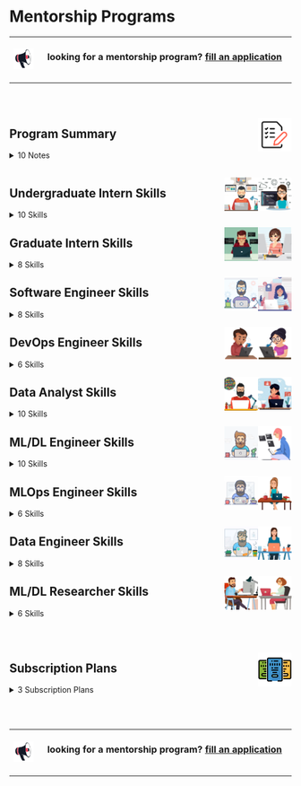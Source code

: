 # Mentorship Programs

<table>
    <tbody>
<tr>
<td align="center" width="10%"><a href="https://forms.gle/3rRZLvBtCusJZd6k9"><img src="/icons/announcement.png" width="100%"></img></a></td>
<td align="center" width="90%"><h3>looking for a mentorship program? <a href="https://forms.gle/3rRZLvBtCusJZd6k9">fill an application</a></h3><br></td>
</tr>
    </tbody>
</table>

<br><br>

<a href="/Mentorship-Programs/README.md"><img align="right" width="60" src="/icons/agenda.png"></img></a>

## Program Summary

<details>
<summary>10 Notes</summary>
<table>
    <tbody>
        <tr>
<td width="250px" align="left">01- Eligibility</td>
<td width="750px" align="left">Open to final-year bachelor's students, master's students, and junior to mid-level engineers with less than five years of experience.</td>
        </tr>
        <tr>
<td align="left">02- Job Titles & Skills</td>
<td align="left">The program consists of 8 job titles, each containing 8 key skills. Mentees can select only the job titles and skills that interest them.</td>
        </tr>
        <tr>
<td align="left">03- Skill Duration</td>
<td align="left">Each skill module lasts 2, 4, or 8 weeks, based on the mentee’s availability and experience. The standard duration is 4 weeks.</td>
        </tr>
        <tr>
<td align="left">04- Job Title Duration</td>
<td align="left">Completing an entire job title takes 4, 8, or 16 months, depending on the skill durations chosen.</td>
        </tr>
        <tr>
<td align="left">05- Break Flexibility</td>
<td align="left">Mentees can take breaks between skills for personal reasons or other commitments.</td>
        </tr>
        <tr>
<td align="left">06- Hands-On Learning</td>
<td align="left">Each skill includes educational projects, case studies, or problem-solving tasks that mentees must complete and submit.</td>
        </tr>
        <tr>
<td align="left">07- Profile Building</td>
<td align="left">Practical work contributes to building a strong professional portfolio showcasing applied expertise.</td>
        </tr>
        <tr>
<td align="left">08- Theoretical Support</td>
<td align="left">In addition to hands-on experience, mentees have access to courses, resources, and textbooks to deepen their understanding.</td>
        </tr>
        <tr>
<td align="left">09- Career Support</td>
<td align="left">After completing a job title's skills, mentees receive CV enhancement support and a mock interview to prepare for real-world opportunities.</td>
        </tr>
        <tr>
<td align="left">10- Personalized Learning</td>
<td align="left">The program adapts to the mentee’s pace, interests, and professional goals.</td>
        </tr>
    </tbody>
</table>
</details>

<br>

<a href="/Mentorship-Programs/README.md"><img align="right" width="60" src="/Interview-Preparation/logos/emp02.png"></img></a>
<a href="/Mentorship-Programs/README.md"><img align="right" width="60" src="/Interview-Preparation/logos/emp01.png"></img></a>

## Undergraduate Intern Skills

<details>
<summary>10 Skills</summary>
<table>
    <tbody>
        <tr>
<td width="500px" align="left">
<h3 align="left">01  Programming Language (C/C++/C#/Java)</h3>
* Variables, Data Types, Loops, Conditionals, Functions, Recursion, Arrays, Memory Allocation, Garbage Collection, Debugging, Collections, Built-in Methods in Collections, Pointers, References, Modules. <br> 
<br>
* 8 <a href="/Software-Engineering-Educational-Projects/README.md">Educational Projects</a><br> 
* YouTube Courses<br> 
* <a href="/eLearning-Platform-Resources/freecodecamp-courses/computer-science.md">freeCodeCamp Courses</a><br> 
* <a href="/eLearning-Platform-Resources/coursera-specializations/computer-science.md">Coursera Courses</a><br> 
* Udemy Courses <br> 
</td>
<td width="500px" align="left">
<h3 align="left">02  Object-Oriented Programming</h3>
* Classes, Objects, Encapsulation, Inheritance, Polymorphism, Abstraction, Access Modifiers, Static Members, Method Overloading, Method Overriding, Interfaces, Exception Handling, File Handling. <br> 
<br>
* 8 <a href="/Software-Engineering-Educational-Projects/README.md">Educational Projects</a><br> 
* YouTube Courses <br> 
* <a href="/eLearning-Platform-Resources/freecodecamp-courses/computer-science.md">freeCodeCamp Courses</a><br> 
* <a href="/eLearning-Platform-Resources/coursera-specializations/computer-science.md">Coursera Courses</a><br> 
* Udemy Courses <br> 
</td>
        </tr>
        <tr>
<td width="500px" align="left">
<h3 align="left">03  HackerRank/AtCoder Online Judge Phases</h3>
* 200+ Problems on: Arrays and Strings, Functions and Libraries, Implementation, Easy Problems. <br> 
<br>
* 4 <a href="/Problem-Solving-Training/level-1/README.md">Problem Solving Phases</a><br>
* YouTube Courses <br> 
* <a href="/eLearning-Platform-Resources/freecodecamp-courses/computer-science.md">freeCodeCamp Courses</a><br> 
* <a href="/eLearning-Platform-Resources/coursera-specializations/computer-science.md">Coursera Courses</a><br> 
* Udemy Courses <br> 
</td>
<td width="500px" align="left">
<h3 align="left">04  LeetCode/Codeforces Online Judge Phases</h3>
* 200+ Array, Implementation, Bit Manipulation, Math, String, Easy Problems. <br> 
<br>
* 4 <a href="/Problem-Solving-Training/level-1/README.md">Problem Solving Phases</a><br>
* YouTube Courses <br> 
* <a href="/eLearning-Platform-Resources/freecodecamp-courses/computer-science.md">freeCodeCamp Courses</a><br> 
* <a href="/eLearning-Platform-Resources/coursera-specializations/computer-science.md">Coursera Courses</a><br> 
* Udemy Courses <br> 
</td>
        </tr>
        <tr>
<td width="500px" align="left">
<h3 align="left">05  Linear Data Structures</h3>
* Arrays, Lists, Stacks (Array/List Based), Queues (Array/List Based), Deques (Array/List Based), Time Complexity. <br> 
<br>
* 8 <a href="/Software-Engineering-Educational-Projects/README.md">Educational Projects</a><br> 
* YouTube Courses <br> 
* <a href="/eLearning-Platform-Resources/freecodecamp-courses/computer-science.md">freeCodeCamp Courses</a><br> 
* <a href="/eLearning-Platform-Resources/coursera-specializations/computer-science.md">Coursera Courses</a><br> 
* Udemy Courses <br> 
</td>
<td width="500px" align="left">
<h3 align="left">06  Non-Linear Data Structures</h3>
* Binary Tree, Binary Search Tree, AVL Tree, Red Black Tree, Heap Trees, Hash Tables, Graphs, Tries, Disjoint Sets. <br> 
<br>
* 8 <a href="/Software-Engineering-Educational-Projects/README.md">Educational Projects</a><br> 
* YouTube Courses <br> 
* <a href="/eLearning-Platform-Resources/freecodecamp-courses/computer-science.md">freeCodeCamp Courses</a><br> 
* <a href="/eLearning-Platform-Resources/coursera-specializations/computer-science.md">Coursera Courses</a><br> 
* Udemy Courses <br> 
</td>
        </tr>
        <tr>
<td width="500px" align="left">
<h3 align="left">07  HackerRank/AtCoder Online Judge Phases</h3>
* 200+ Problems on: Array and Linked List, Stack and Queue, Binary Tree, Strings, Bit Manipulation, Implementation. Warmup and Recursion, Sorting, Search, Math Fundamentals. <br> 
<br>
* 4 <a href="/Problem-Solving-Training/level-2/README.md">Problem Solving Phases</a><br>
* YouTube Courses <br> 
* <a href="/eLearning-Platform-Resources/freecodecamp-courses/computer-science.md">freeCodeCamp Courses</a><br> 
* <a href="/eLearning-Platform-Resources/coursera-specializations/computer-science.md">Coursera Courses</a><br> 
* Udemy Courses <br>  
</td>
<td width="500px" align="left">
<h3 align="left">08  LeetCode/Codeforces Online Judge Phases</h3>
* 200+ Problems on: Array, Linked List, Stack, Queue and Dequeue,   Binary Tree, Heap Tree, Hash Table, Binary Search, Sorting, Greedy, Breadth/Depth First Search, Graph, Backtracking. <br> 
<br>
* 4 <a href="/Problem-Solving-Training/level-2/README.md">Problem Solving Phases</a><br>
* YouTube Courses <br> 
* <a href="/eLearning-Platform-Resources/freecodecamp-courses/computer-science.md">freeCodeCamp Courses</a><br> 
* <a href="/eLearning-Platform-Resources/coursera-specializations/computer-science.md">Coursera Courses</a><br> 
* Udemy Courses <br> 
</td>
        </tr>
        <tr>
<td width="500px" align="left">
<h3 align="left">09  Basic Algorithms Analysis & Design</h3>
* Sorting, Searching, Recursion, Time/Space complexity, Divide and Conquer, Mathematical Algorithms, Brute Force, Greedy Algorithms. <br> 
<br>
* 8 <a href="/Software-Engineering-Educational-Projects/README.md">Educational Projects</a><br> 
* YouTube Courses <br> 
* <a href="/eLearning-Platform-Resources/freecodecamp-courses/computer-science.md">freeCodeCamp Courses</a><br> 
* <a href="/eLearning-Platform-Resources/coursera-specializations/computer-science.md">Coursera Courses</a><br> 
* Udemy Courses <br> 
</td>
<td width="500px" align="left">
<h3 align="left">10  Graph Algorithms Analysis & Design</h3>
* Graph Theory, BFS, DFS, Shortest Path Algorithms, Geometric Algorithms, String Algorithms, Network Flow, Connected Components, Topological Sorting. <br> 
<br>
* 8 <a href="/Software-Engineering-Educational-Projects/README.md">Educational Projects</a><br> 
* YouTube Courses <br> 
* <a href="/eLearning-Platform-Resources/freecodecamp-courses/computer-science.md">freeCodeCamp Courses</a><br> 
* <a href="/eLearning-Platform-Resources/coursera-specializations/computer-science.md">Coursera Courses</a><br> 
* Udemy Courses <br> 
</td>
        </tr>
    </tbody>
</table>
</details>

<a href="/Mentorship-Programs/README.md"><img align="right" width="60" src="/Interview-Preparation/logos/emp06.png"></img></a>
<a href="/Mentorship-Programs/README.md"><img align="right" width="60" src="/Interview-Preparation/logos/emp05.png"></img></a>

## Graduate Intern Skills

<details>
<summary>8 Skills</summary>
<table>
    <tbody>
        <tr>
<td width="500px" align="left">
<h3 align="left">01  HackerRank/AtCoder Online Judge Phases</h3>
* 200+ Problems on: Number Theory, Combinatorics, Algebra, Geometry, Probability, Graph Theory, Greedy, Dynamic Programming, Implementation. <br> 
<br>
* 4 <a href="/Problem-Solving-Training/level-3/README.md">Problem Solving Phases</a><br>
* YouTube Courses <br> 
* <a href="/eLearning-Platform-Resources/freecodecamp-courses/computer-science.md">freeCodeCamp Courses</a><br> 
* <a href="/eLearning-Platform-Resources/coursera-specializations/computer-science.md">Coursera Courses</a><br> 
* Udemy Courses <br>  
</td>
<td width="500px" align="left">
<h3 align="left">02  LeetCode/Codeforces Online Judge Phases</h3>
* 200+ Problems on: Binary Search, Sorting, Greedy, Breadth First Search, Depth First Search, Graph, Backtracking, Math, String, Dynamic Programming. <br> 
<br>
* 4 <a href="/Problem-Solving-Training/level-3/README.md">Problem Solving Phases</a><br>
* YouTube Courses <br> 
* <a href="/eLearning-Platform-Resources/freecodecamp-courses/computer-science.md">freeCodeCamp Courses</a><br> 
* <a href="/eLearning-Platform-Resources/coursera-specializations/computer-science.md">Coursera Courses</a><br> 
* Udemy Courses <br>  
</td>
        </tr>
        <tr>
<td width="500px" align="left">
<h3 align="left">03  Operating Systems & Bash Scripting</h3>
* Processes, Threads, Scheduling, Memory Management, Virtual Memory, File Systems, I/O Management, Multitasking, Shell Commands, Bash Scripts. <br> 
<br>
* 8 <a href="/Software-Engineering-Educational-Projects/README.md">Educational Projects</a><br> 
* YouTube Courses <br> 
* <a href="/eLearning-Platform-Resources/freecodecamp-courses/computer-science.md">freeCodeCamp Courses</a><br> 
* <a href="/eLearning-Platform-Resources/coursera-specializations/computer-science.md">Coursera Courses</a><br> 
* Udemy Courses <br> 
</td>
<td width="500px" align="left">
<h3 align="left">04  Parallel Processing and Computing</h3>
* Concurrency, Threads, Locks, GPU, Synchronization, Parallelism, Multithreading, Multiprocessing, Distributed Computing, Load Balancing, Task Scheduling. <br> 
<br>
* 8 <a href="/Software-Engineering-Educational-Projects/README.md">Educational Projects</a><br> 
* YouTube Courses <br> 
* <a href="/eLearning-Platform-Resources/freecodecamp-courses/computer-science.md">freeCodeCamp Courses</a><br> 
* <a href="/eLearning-Platform-Resources/coursera-specializations/computer-science.md">Coursera Courses</a><br> 
* Udemy Courses <br> 
</td>
        </tr>
        <tr>
<td width="500px" align="left">
<h3 align="left">05  Graphical User Interface (GUI)</h3>
* GUI Concepts, Windows, Icons, Menus, Pointers (WIMP), Event-Driven Programming, Widgets & Controls, Buttons, Labels, Text Fields, Dialog Boxes & Tooltips, Menus & Toolbars, Tabs & Panels, Forms & Input Validation, Event Handling, State Management, Drawing & Rendering, Animation & Transitions. <br> 
<br>
* 8 <a href="/Software-Engineering-Educational-Projects/README.md">Educational Projects</a><br> 
* YouTube Courses <br> 
* <a href="/eLearning-Platform-Resources/freecodecamp-courses/software-engineering.md">freeCodeCamp Courses</a><br> 
* <a href="/eLearning-Platform-Resources/coursera-specializations/software-engineering.md">Coursera Courses</a><br> 
* Udemy Courses <br> 
</td>
<td width="500px" align="left">
<h3 align="left">06  Unit Testing and Package Manager</h3>
* Test-driven development (TDD),  test suites, assertions, mocking, stubbing, fixtures, test coverage, regression testing, edge cases, black-box testing, white-box testing, integration testing, frameworks (JUnit, PyTest, Mocha, Jest, NUnit), automated testing, debugging. <br> 
<br>
* 8 <a href="/Software-Engineering-Educational-Projects/README.md">Educational Projects</a><br> 
* YouTube Courses <br> 
* <a href="/eLearning-Platform-Resources/freecodecamp-courses/software-engineering.md">freeCodeCamp Courses</a><br> 
* <a href="/eLearning-Platform-Resources/coursera-specializations/software-engineering.md">Coursera Courses</a><br> 
* Udemy Courses <br> 
</td>
        </tr>
        <tr>
<td width="500px" align="left">
<h3 align="left">07  SQL/NoSQL Databases Fundamentals</h3>
* Relational databases, SQL, NoSQL, CRUD, indexing, normalization, denormalization, joins, stored procedures, views, triggers, partitioning, replication, sharding, backup, recovery, query optimization, performance tuning, database engines. <br> 
<br>
* 8 <a href="/Software-Engineering-Educational-Projects/README.md">Educational Projects</a><br> 
* YouTube Courses <br> 
* <a href="/eLearning-Platform-Resources/freecodecamp-courses/software-engineering.md">freeCodeCamp Courses</a><br> 
* <a href="/eLearning-Platform-Resources/coursera-specializations/software-engineering.md">Coursera Courses</a><br> 
* Udemy Courses <br> 
</td>
<td width="500px" align="left">
<h3 align="left">08  Database Design Fundamentals</h3>
* Entity-relationship (ER) diagrams, schemas, tables, attributes, primary keys, foreign keys, composite keys, normalization forms, relationships, constraints, data modeling, data integrity, cascading updates/deletes, indexing strategies, performance considerations. <br> 
<br>
* 8 <a href="/Software-Engineering-Educational-Projects/README.md">Educational Projects</a><br> 
* YouTube Courses <br> 
* <a href="/eLearning-Platform-Resources/freecodecamp-courses/software-engineering.md">freeCodeCamp Courses</a><br> 
* <a href="/eLearning-Platform-Resources/coursera-specializations/software-engineering.md">Coursera Courses</a><br> 
* Udemy Courses <br> 
</td>
        </tr>
    </tbody>
</table>
</details>

<a href="/Mentorship-Programs/README.md"><img align="right" width="60" src="/Interview-Preparation/logos/emp10.png"></img></a>
<a href="/Mentorship-Programs/README.md"><img align="right" width="60" src="/Interview-Preparation/logos/emp09.png"></img></a>

## Software Engineer Skills

<details>
<summary>8 Skills</summary>
<table>
    <tbody>
        <tr>
<td width="500px" align="left">
<h3 align="left">01  Object-Oriented Design</h3>
* Design Principles, Design Patterns, UML Diagrams, Abstraction, Encapsulation, Inheritance, Polymorphism, Interface Design, Cohesion, Coupling, Dependency Injection, Architectural Patterns. <br> 
<br>
<br>
* 8 <a href="/Software-Engineering-Educational-Projects/README.md">Educational Projects</a><br> 
* YouTube Courses <br> 
* <a href="/eLearning-Platform-Resources/freecodecamp-courses/software-engineering.md">freeCodeCamp Courses</a><br> 
* <a href="/eLearning-Platform-Resources/coursera-specializations/software-engineering.md">Coursera Courses</a><br> 
* Udemy Courses <br> 
</td>
<td width="500px" align="left">
<h3 align="left">02  Code Review and Refactoring</h3>
* Clean Code, Modularity, Readability, Code Smells, Dead Code Removal, Duplicate Code Elimination, Cyclomatic Complexity, Performance Improvement, Maintainability, Removing Technical Debt, Improving Architecture. <br> 
<br>
* 8 <a href="/Software-Engineering-Educational-Projects/README.md">Educational Projects</a><br> 
* YouTube Courses <br> 
* <a href="/eLearning-Platform-Resources/freecodecamp-courses/software-engineering.md">freeCodeCamp Courses</a><br> 
* <a href="/eLearning-Platform-Resources/coursera-specializations/software-engineering.md">Coursera Courses</a><br> 
* Udemy Courses <br> 
</td>
        </tr>
        <tr>
<td width="500px" align="left">
<h3 align="left">03  Advanced Data Structures</h3>
* Tries, B/B+ Tree, K-D Tree, Treap Tree, Skip List, Interval Tree, Segment Tree, Binary Indexed Tree, Suffix Array, Suffix Tree, Suffix Automaton. <br> 
<br>
* 8 <a href="/Software-Engineering-Educational-Projects/README.md">Educational Projects</a><br> 
* YouTube Courses <br> 
* <a href="/eLearning-Platform-Resources/freecodecamp-courses/computer-science.md">freeCodeCamp Courses</a><br> 
* <a href="/eLearning-Platform-Resources/coursera-specializations/computer-science.md">Coursera Courses</a><br> 
* Udemy Courses <br> 
</td>
<td width="500px" align="left">
<h3 align="left">04  Advanced Algorithms Analysis & Design</h3>
* Dynamic Programming, Divide and Conquer, Greedy Algorithms, Backtracking, Geometric Algorithms, Graph Algorithms. <br> 
<br>
<br>
* 8 <a href="/Software-Engineering-Educational-Projects/README.md">Educational Projects</a><br> 
* YouTube Courses <br> 
* <a href="/eLearning-Platform-Resources/freecodecamp-courses/computer-science.md">freeCodeCamp Courses</a><br> 
* <a href="/eLearning-Platform-Resources/coursera-specializations/computer-science.md">Coursera Courses</a><br> 
* Udemy Courses <br> 
</td>
        </tr>
        <tr>
<td width="500px" align="left">
<h3 align="left">05  HackerRank/AtCoder Online Judge Phases</h3>
* 200+ Problems on: Linear and Non-linear DS, Strings, Dynamic Programming, Greedy, Graph Theory, Mathematics, Number Theory, Combinatorics, Geometry, Probability <br> 
<br>
<br>
* 4 <a href="/Problem-Solving-Training/level-4/README.md">Problem Solving Phases</a><br>
* YouTube Courses <br> 
* <a href="/eLearning-Platform-Resources/freecodecamp-courses/computer-science.md">freeCodeCamp Courses</a><br> 
* <a href="/eLearning-Platform-Resources/coursera-specializations/computer-science.md">Coursera Courses</a><br> 
* Udemy Courses <br> 
</td>
<td width="500px" align="left">
<h3 align="left">06  LeetCode/Codeforces Online Judge Phases</h3>
* 200+ Problems on: Array, Stack, Queue, Dequeue, Binary Tree, Heap Tree, Hash Table, Breadth/Depth First Search, Backtracking, Binary Search, Greedy, Bit Manipulation, Sorting, Math, String, Dynamic Programming. <br> 
<br>
* 4 <a href="/Problem-Solving-Training/level-4/README.md">Problem Solving Phases</a><br>
* YouTube Courses <br> 
* <a href="/eLearning-Platform-Resources/freecodecamp-courses/computer-science.md">freeCodeCamp Courses</a><br> 
* <a href="/eLearning-Platform-Resources/coursera-specializations/computer-science.md">Coursera Courses</a><br> 
* Udemy Courses <br> 
</td>
        </tr>
        <tr>
<td width="500px" align="left">
<h3 align="left">07  System Design Principles</h3>
* coming soon <br> 
<br>
</td>
<td width="500px" align="left">
<h3 align="left">08  Microservices Architecture Fundamentals</h3>
* coming soon <br> 
<br>
</td>
        </tr>
    </tbody>
</table>
</details>

<a href="/Mentorship-Programs/README.md"><img align="right" width="60" src="/Interview-Preparation/logos/emp12.png"></img></a>
<a href="/Mentorship-Programs/README.md"><img align="right" width="60" src="/Interview-Preparation/logos/emp11.png"></img></a>

## DevOps Engineer Skills

<details>
<summary>6 Skills</summary>
<table>
    <tbody>
        <tr>
<td width="500px" align="left">
<h3 align="left">01  Git and Shell Foundations</h3>
* Git Basics, Version History, Branches, Merge/Rebase Branch, Pull/Push Commits, Resolving Conflicts, File Management, File Content, Permissions, Networking, Process Management, Disk Management, Archiving. <br> 
<br>
* 8 <a href="/Software-Engineering-Educational-Projects/README.md">Educational Projects</a><br> 
* YouTube Courses <br> 
* <a href="/eLearning-Platform-Resources/freecodecamp-courses/computer-science.md">freeCodeCamp Courses</a><br> 
* <a href="/eLearning-Platform-Resources/coursera-specializations/software-engineering.md">Coursera Courses</a><br> 
* <a href="/eLearning-Platform-Resources/google-specializations/README.md">Google Cloud Courses</a><br> 
* Udemy Courses <br> 
</td>
<td width="500px" align="left">
<h3 align="left">02  Docker and Kubernetes Foundations</h3>
* Foundations of Containerization and Virtualization, Docker Containers, Docker Images, Docker Compose, Deploying Software on Kubernetes, Data Engineering and MLOps, Networking in Docker and Kubernetes. <br> 
<br>
* 8 <a href="/Software-Engineering-Educational-Projects/README.md">Educational Projects</a><br> 
* YouTube Courses <br> 
* <a href="/eLearning-Platform-Resources/freecodecamp-courses/software-engineering.md">freeCodeCamp Courses</a><br> 
* <a href="/eLearning-Platform-Resources/coursera-specializations/software-engineering.md">Coursera Courses</a><br> 
* <a href="/eLearning-Platform-Resources/google-specializations/README.md">Google Cloud Courses</a><br> 
* Udemy Courses <br> 
</td>
        </tr>
        <tr>
<td width="500px" align="left">
<h3 align="left">03  Building APIs in C#/Java</h3>
* RESTful API Concepts, HTTP Methods (GET, POST, PUT, DELETE), Status Codes & Headers, Request/Response Cycle, Routing & Endpoints, URL Parameters & Query Strings, Request Parsing, JSON Serialization/Deserialization, Middleware & Hooks
Input Validation, Data Models & Schemas, Form Data & Multipart Handling, File Upload/Download, API Keys, JWT (JSON Web Tokens), OAuth2, Role-Based Access Control (RBAC), Unit/Integration Testing, API Testing Tools (Postman, curl, HTTPie), Swagger/OpenAPI Documentation, Caching & Rate Limiting, API Versioning, Environment Variables & Config, Containerization (Docker), CI/CD for API Deployment. <br> 
<br>
* 8 <a href="/Software-Engineering-Educational-Projects/README.md">Educational Projects</a><br> 
* YouTube Courses <br> 
* <a href="/eLearning-Platform-Resources/freecodecamp-courses/software-engineering.md">freeCodeCamp Courses</a><br> 
* <a href="/eLearning-Platform-Resources/coursera-specializations/software-engineering.md">Coursera Courses</a><br> 
* <a href="/eLearning-Platform-Resources/google-specializations/README.md">Google Cloud Courses</a><br> 
* Udemy Courses <br> 
</td>
<td width="500px" align="left">
<h3 align="left">04  Software Engineering in Production</h3>
* Reliability & Availability, Scalability & Performance, Maintainability & Observability, Backward Compatibility, Fault Tolerance, Microservices Architecture, Monolith vs Distributed Systems, API Design (REST/gRPC), Design Patterns, Service-Oriented Architecture (SOA), Infrastructure as Code (Terraform, CloudFormation), Containerization (Docker), Orchestration (Kubernetes), Blue-Green / Canary Deployments, Rollback Strategy, Logging (Structured Logs, Log Rotation), Metrics (Latency, Throughput, Error Rate), Tracing (OpenTelemetry, Jaeger), Alerting (Prometheus, Grafana, PagerDuty), Health Checks. <br> 
<br>
<br>
* 8 <a href="/Software-Engineering-Educational-Projects/README.md">Educational Projects</a><br> 
* YouTube Courses <br> 
* <a href="/eLearning-Platform-Resources/freecodecamp-courses/software-engineering.md">freeCodeCamp Courses</a><br> 
* <a href="/eLearning-Platform-Resources/coursera-specializations/software-engineering.md">Coursera Courses</a><br> 
* <a href="/eLearning-Platform-Resources/google-specializations/README.md">Google Cloud Courses</a><br> 
* Udemy Courses <br> 
</td>
        </tr>
        <tr>
<td width="500px" align="left">
<h3 align="left">05  Cloud Computing (AWS)</h3>
* coming soon <br> 
</td>
<td width="500px" align="left">
<h3 align="left">06  Cloud Computing (Microsoft Azure)</h3>
* coming soon <br> 
</td>
        </tr>
    </tbody>
</table>
</details>

<a href="/Mentorship-Programs/README.md"><img align="right" width="60" src="/Interview-Preparation/logos/emp16.png"></img></a>
<a href="/Mentorship-Programs/README.md"><img align="right" width="60" src="/Interview-Preparation/logos/emp15.png"></img></a>

## Data Analyst Skills

<details>
<summary>10 Skills</summary>
<table>
    <tbody>
        <tr>
<td width="500px" align="left">
<h3 align="left">01  Python/R Programming</h3>
* Data Types, Conditions, Loops, Functions, Modules, Packages, OOP Concepts, Exception Handling, File Handling, Debugging, Unit Testing, Data Serialization. <br> 
<br>
* 4 <a href="/Data-Science-Case-Studies/level-2.md">Case Studies</a><br> 
* YouTube Courses <br> 
* <a href="/eLearning-Platform-Resources/freecodecamp-courses/data-science.md">freeCodeCamp Courses</a><br> 
* <a href="/eLearning-Platform-Resources/datacamp-tracks/README.md">DataCamp Courses</a><br> 
* <a href="/eLearning-Platform-Resources/coursera-specializations/data-science.md">Coursera Courses</a><br> 
* Udemy Courses <br> 
</td>
<td width="500px" align="left">
<h3 align="left">02  Statistics Fundamentals</h3>
* Descriptive Statistics, Probability Distributions, Hypothesis Testing, Sampling Techniques, Experimental Design, A/B Testing, Statistical Inference, Bayesian Statistics. <br>
<br>
* 4 <a href="/Data-Science-Case-Studies/level-2.md">Case Studies</a><br> 
* YouTube Courses <br> 
* <a href="/eLearning-Platform-Resources/freecodecamp-courses/data-science.md">freeCodeCamp Courses</a><br> 
* <a href="/eLearning-Platform-Resources/datacamp-tracks/README.md">DataCamp Courses</a><br> 
* <a href="/eLearning-Platform-Resources/coursera-specializations/data-science.md">Coursera Courses</a><br> 
* Udemy Courses <br> 
</td>
        </tr>
        <tr>
<td width="500px" align="left">
<h3 align="left">03  Data Wrangling and Manipulation</h3>
* NumPy, Pandas, Cleaning Data, Filtering and Selecting Data, Reshaping Data, Joining Data, Grouping and Aggregating Data, Pivoting Data, Dates and Times Data. <br> 
<br>
* 4 <a href="/Data-Science-Case-Studies/level-2.md">Case Studies</a><br> 
* YouTube Courses <br> 
* <a href="/eLearning-Platform-Resources/freecodecamp-courses/data-science.md">freeCodeCamp Courses</a><br> 
* <a href="/eLearning-Platform-Resources/datacamp-tracks/README.md">DataCamp Courses</a><br> 
* <a href="/eLearning-Platform-Resources/coursera-specializations/data-science.md">Coursera Courses</a><br> 
* Udemy Courses <br> 
</td>
<td width="500px" align="left">
<h3 align="left">04  Data Visualization</h3>
* Matplotlib, Seaborn, Visualizing Geospatial Data, Visualizing Time Series Data, Customising Plots, Plot Numerical and Categorical Features. <br> 
<br>
* 4 <a href="/Data-Science-Case-Studies/level-2.md">Case Studies</a><br> 
* YouTube Courses <br> 
* <a href="/eLearning-Platform-Resources/freecodecamp-courses/data-science.md">freeCodeCamp Courses</a><br> 
* <a href="/eLearning-Platform-Resources/datacamp-tracks/README.md">DataCamp Courses</a><br> 
* <a href="/eLearning-Platform-Resources/coursera-specializations/data-science.md">Coursera Courses</a><br> 
* Udemy Courses <br> 
</td>
        </tr>
        <tr>
<td width="500px" align="left">
<h3 align="left">05  Feature Engineering and Selection</h3>
* One-hot Encoding, Bin/Encode Feature, Scale Feature, Transform Feature, Variance Threshold, K Best Features, Features by Significance, Features by Model. <br> 
<br>
* 4 <a href="/Data-Science-Case-Studies/level-2.md">Case Studies</a><br> 
* YouTube Courses <br> 
* <a href="/eLearning-Platform-Resources/freecodecamp-courses/data-science.md">freeCodeCamp Courses</a><br> 
* <a href="/eLearning-Platform-Resources/datacamp-tracks/README.md">DataCamp Courses</a><br> 
* <a href="/eLearning-Platform-Resources/coursera-specializations/data-science.md">Coursera Courses</a><br> 
* Udemy Courses <br> 
</td>
<td width="500px" align="left">
<h3 align="left">06  Outlier and Imbalanced Data Handling</h3>
* Boxplot, Modified Z-Score, Isolation Forest, Local Factor, DBSCAN, k-Means Outlier Detection, SMOTE, Borderline SMOTE, SMOTE ENN, SMOTE Tomek Oversampling. <br> 
<br>
* 4 <a href="/Data-Science-Case-Studies/level-2.md">Case Studies</a><br> 
* YouTube Courses <br> 
* <a href="/eLearning-Platform-Resources/freecodecamp-courses/data-science.md">freeCodeCamp Courses</a><br> 
* <a href="/eLearning-Platform-Resources/datacamp-tracks/README.md">DataCamp Courses</a><br> 
* <a href="/eLearning-Platform-Resources/coursera-specializations/data-science.md">Coursera Courses</a><br> 
* Udemy Courses <br> 
</td>
        </tr>
        <tr>
<td width="500px" align="left">
<h3 align="left">07  SQL/NoSQL Databases Fundamentals</h3>
* Basic Syntax, Data Definition Language, Data Manipulation Language, Querying Data, Joins, Aggregating Data, Subqueries and Nested Queries. <br> 
<br>
* 4 <a href="/Data-Science-Case-Studies/level-1.md">Case Studies</a><br> 
* YouTube Courses <br> 
* <a href="/eLearning-Platform-Resources/freecodecamp-courses/data-science.md">freeCodeCamp Courses</a><br> 
* <a href="/eLearning-Platform-Resources/datacamp-tracks/README.md">DataCamp Courses</a><br> 
* <a href="/eLearning-Platform-Resources/coursera-specializations/data-science.md">Coursera Courses</a><br> 
* Udemy Courses <br> 
</td>
<td width="500px" align="left">
<h3 align="left">08  Google Sheets and Excel Fundamentals</h3>
* Formulas, Pivot Tables, Charts, Conditional Formatting, Data Preparation, Data Visualization, Error and Uncertainty. <br> 
<br>
<br>
* 4 <a href="/Data-Science-Case-Studies/level-1.md">Case Studies</a><br> 
* YouTube Courses <br> 
* <a href="/eLearning-Platform-Resources/freecodecamp-courses/data-science.md">freeCodeCamp Courses</a><br> 
* <a href="/eLearning-Platform-Resources/datacamp-tracks/README.md">DataCamp Courses</a><br> 
* <a href="/eLearning-Platform-Resources/coursera-specializations/data-science.md">Coursera Courses</a><br> 
* Udemy Courses <br> 
</td>
        </tr>
        <tr>
<td width="500px" align="left">
<h3 align="left">09  Dashboard Development using PowerBI</h3>
* coming soon <br> 
<br>
</td>
<td width="500px" align="left">
<h3 align="left">10  Dashboard Development using Tableau</h3>
* coming soon <br> 
<br>
</td>
        </tr>
    </tbody>
</table>
</details>

<a href="/Mentorship-Programs/README.md"><img align="right" width="60" src="/Interview-Preparation/logos/emp18.png"></img></a>
<a href="/Mentorship-Programs/README.md"><img align="right" width="60" src="/Interview-Preparation/logos/emp17.png"></img></a>

## ML/DL Engineer Skills

<details>
<summary>10 Skills</summary>
<table>
    <tbody>
        <tr>
<td width="500px" align="left">
<h3 align="left">01  Supervised Machine Learning</h3>
* Linear Models, Neighbors Models, Tree Models,     Ensemble Models, SVM Models, Neural Networks Models, by Scikit-learn. <br> 
<br>
* 4 <a href="/Data-Science-Case-Studies/level-3.md">Case Studies</a><br> 
* YouTube Courses <br> 
* <a href="/eLearning-Platform-Resources/freecodecamp-courses/artificial-intelligence.md">freeCodeCamp Courses</a><br> 
* <a href="/eLearning-Platform-Resources/datacamp-tracks/README.md">DataCamp Courses</a><br> 
* <a href="/eLearning-Platform-Resources/coursera-specializations/artificial-intelligence.md">Coursera Courses</a><br> 
* <a href="/eLearning-Platform-Resources/deeplearningai-specializations/README.md">DeepLearning.AI Courses</a><br> 
* <a href="/eLearning-Platform-Resources/google-specializations/README.md">Google Cloud Courses</a><br> 
* Udemy Courses <br> 
</td>
<td width="500px" align="left">
<h3 align="left">02  Unsupervised Machine Learning</h3>
* Cluster Models, Decomposition Models by Scikit-learn,  Soft Clustering vs. Hard Clustering, Dimensionality Reduction. <br> 
<br>
* 4 <a href="/Data-Science-Case-Studies/level-3.md">Case Studies</a><br> 
* YouTube Courses <br> 
* <a href="/eLearning-Platform-Resources/freecodecamp-courses/artificial-intelligence.md">freeCodeCamp Courses</a><br> 
* <a href="/eLearning-Platform-Resources/datacamp-tracks/README.md">DataCamp Courses</a><br> 
* <a href="/eLearning-Platform-Resources/coursera-specializations/artificial-intelligence.md">Coursera Courses</a><br> 
* <a href="/eLearning-Platform-Resources/deeplearningai-specializations/README.md">DeepLearning.AI Courses</a><br> 
* <a href="/eLearning-Platform-Resources/google-specializations/README.md">Google Cloud Courses</a><br> 
* Udemy Courses <br> 
</td>
        </tr>
        <tr>
<td width="500px" align="left">
<h3 align="left">03  Deep Learning Fundamentals</h3>
* Artificial NN, Deep NN, Convolution NN, Recurrent NN, by Tensorflow and PyTorch. Hyperparameter Tuning and Optimization. <br> 
<br>
* 4 <a href="/Data-Science-Case-Studies/level-4.md">Case Studies</a><br> 
* YouTube Courses <br> 
* <a href="/eLearning-Platform-Resources/freecodecamp-courses/artificial-intelligence.md">freeCodeCamp Courses</a><br> 
* <a href="/eLearning-Platform-Resources/datacamp-tracks/README.md">DataCamp Courses</a><br> 
* <a href="/eLearning-Platform-Resources/coursera-specializations/artificial-intelligence.md">Coursera Courses</a><br> 
* <a href="/eLearning-Platform-Resources/deeplearningai-specializations/README.md">DeepLearning.AI Courses</a><br> 
* <a href="/eLearning-Platform-Resources/google-specializations/README.md">Google Cloud Courses</a><br> 
* Udemy Courses <br> 
</td>
<td width="500px" align="left">
<h3 align="left">04  Generative Models Fundamentals</h3>
* Generative Adversarial Networks (GANs), Variational Autoencoders (VAEs), Diffusion Models, Autoregressive Models, Autoregressive Flows, Implicit Density Models. <br> 
<br>
* 4 <a href="/Data-Science-Case-Studies/level-4.md">Case Studies</a><br> 
* YouTube Courses <br> 
* <a href="/eLearning-Platform-Resources/freecodecamp-courses/artificial-intelligence.md">freeCodeCamp Courses</a><br> 
* <a href="/eLearning-Platform-Resources/datacamp-tracks/README.md">DataCamp Courses</a><br> 
* <a href="/eLearning-Platform-Resources/coursera-specializations/artificial-intelligence.md">Coursera Courses</a><br> 
* <a href="/eLearning-Platform-Resources/deeplearningai-specializations/README.md">DeepLearning.AI Courses</a><br> 
* <a href="/eLearning-Platform-Resources/google-specializations/README.md">Google Cloud Courses</a><br> 
* Udemy Courses <br> 
</td>
        </tr>
        <tr>
<td width="500px" align="left">
<h3 align="left">05  Recommendation Systems</h3>
* Collaborative Filtering, Content-Based Filtering, Matrix Factorization, Implicit vs. Explicit Feedback, User-item interaction matrix, Online vs. Offline Evaluation, knowledge graphs for recommendations. <br> 
<br>
* 4 <a href="/Data-Science-Case-Studies/level-3.md">Case Studies</a><br> 
* YouTube Courses <br> 
* <a href="/eLearning-Platform-Resources/freecodecamp-courses/artificial-intelligence.md">freeCodeCamp Courses</a><br> 
* <a href="/eLearning-Platform-Resources/datacamp-tracks/README.md">DataCamp Courses</a><br> 
* <a href="/eLearning-Platform-Resources/coursera-specializations/artificial-intelligence.md">Coursera Courses</a><br> 
* <a href="/eLearning-Platform-Resources/deeplearningai-specializations/README.md">DeepLearning.AI Courses</a><br> 
* <a href="/eLearning-Platform-Resources/google-specializations/README.md">Google Cloud Courses</a><br> 
* Udemy Courses <br> 
</td>
<td width="500px" align="left">
<h3 align="left">06  Time Series Analysis</h3>
* Trend, Seasonality, Noise, Stationarity, Autocorrelation, Lagging, Time Series Decomposition, Rolling Statistics, Differencing, Holt-Winters Exponential Smoothing, Fourier Transforms, ARIMA/SARIMA, VAR, LSTM, GRU, Transformer. <br> 
<br>
* 4 <a href="/Data-Science-Case-Studies/level-3.md">Case Studies</a><br> 
* YouTube Courses <br> 
* <a href="/eLearning-Platform-Resources/freecodecamp-courses/artificial-intelligence.md">freeCodeCamp Courses</a><br> 
* <a href="/eLearning-Platform-Resources/datacamp-tracks/README.md">DataCamp Courses</a><br> 
* <a href="/eLearning-Platform-Resources/coursera-specializations/artificial-intelligence.md">Coursera Courses</a><br> 
* <a href="/eLearning-Platform-Resources/deeplearningai-specializations/README.md">DeepLearning.AI Courses</a><br> 
* <a href="/eLearning-Platform-Resources/google-specializations/README.md">Google Cloud Courses</a><br> 
* Udemy Courses <br> 
</td>
        </tr>
        <tr>
<td width="500px" align="left">
<h3 align="left">07  Intro to Natural Language Processing</h3>
* Regular Expressions, Word Tokenization, Sentiment Analysis, Stemming, Lemmatization, N-Gram Models, CountVectorizer, TF-IDF, similarity scores, Part-of-Speech Tagging, Named-Entity Recognition, Word Embedding, Transformer Models, Sequence-to-Sequence Models. <br> 
<br>
* 4 <a href="/Data-Science-Case-Studies/level-4.md">Case Studies</a><br> 
* YouTube Courses <br> 
* <a href="/eLearning-Platform-Resources/freecodecamp-courses/artificial-intelligence.md">freeCodeCamp Courses</a><br> 
* <a href="/eLearning-Platform-Resources/datacamp-tracks/README.md">DataCamp Courses</a><br> 
* <a href="/eLearning-Platform-Resources/coursera-specializations/artificial-intelligence.md">Coursera Courses</a><br> 
* <a href="/eLearning-Platform-Resources/deeplearningai-specializations/README.md">DeepLearning.AI Courses</a><br> 
* <a href="/eLearning-Platform-Resources/google-specializations/README.md">Google Cloud Courses</a><br> 
* Udemy Courses <br> 
</td>
<td width="500px" align="left">
<h3 align="left">08  Intro to Computer Vision</h3>
* Image processing, Filters/Kernels, Contrast, Transformation, Morphology, Image Comparison, Image Restoration, Noise, Segmentation, Tracking, Contours, Detecting Faces, Edge, and Features, Masks and Filters, Measurement, Transfer Learning. <br> 
<br>
<br>
* 4 <a href="/Data-Science-Case-Studies/level-4.md">Case Studies</a><br> 
* YouTube Courses <br> 
* <a href="/eLearning-Platform-Resources/freecodecamp-courses/artificial-intelligence.md">freeCodeCamp Courses</a><br> 
* <a href="/eLearning-Platform-Resources/datacamp-tracks/README.md">DataCamp Courses</a><br> 
* <a href="/eLearning-Platform-Resources/coursera-specializations/artificial-intelligence.md">Coursera Courses</a><br> 
* <a href="/eLearning-Platform-Resources/deeplearningai-specializations/README.md">DeepLearning.AI Courses</a><br> 
* <a href="/eLearning-Platform-Resources/google-specializations/README.md">Google Cloud Courses</a><br> 
* Udemy Courses <br> 
</td>
        </tr>
        <tr>
<td width="500px" align="left">
<h3 align="left">09  Hyperparameter Tuning</h3>
* coming soon <br> 
<br>
</td>
<td width="500px" align="left">
<h3 align="left">10  Model Deployment</h3>
* coming soon <br> 
<br>
</td>
        </tr>
    </tbody>
</table>
</details>

<a href="/Mentorship-Programs/README.md"><img align="right" width="60" src="/Interview-Preparation/logos/emp24.png"></img></a>
<a href="/Mentorship-Programs/README.md"><img align="right" width="60" src="/Interview-Preparation/logos/emp23.png"></img></a>

## MLOps Engineer Skills

<details>
<summary>6 Skills</summary>
<table>
    <tbody>
        <tr>
<td width="500px" align="left">
<h3 align="left">01  Git and Shell Foundations</h3>
* Git Basics, Version History, Branches, Merge/Rebase Branch, Pull/Push Commits, Resolving Conflicts, File Management, File Content, Permissions, Networking, Process Management, Disk Management, Archiving. <br> 
<br>
* 8 <a href="/Software-Engineering-Educational-Projects/README.md">Educational Projects</a><br> 
* YouTube Courses <br> 
* <a href="/eLearning-Platform-Resources/freecodecamp-courses/software-engineering.md">freeCodeCamp Courses</a><br> 
* <a href="/eLearning-Platform-Resources/coursera-specializations/software-engineering.md">Coursera Courses</a><br> 
* <a href="/eLearning-Platform-Resources/google-specializations/README.md">Google Cloud Courses</a><br> 
* Udemy Courses <br> 
</td>
<td width="500px" align="left">
<h3 align="left">02  Docker and Kubernetes Foundations</h3>
* Foundations of Containerization and Virtualization, Docker Containers, Docker Images, Docker Compose, Deploying Software on Kubernetes, Data Engineering and MLOps, Networking in Docker and Kubernetes. <br> 
<br>
* 8 <a href="/Software-Engineering-Educational-Projects/README.md">Educational Projects</a><br> 
* YouTube Courses <br> 
* <a href="/eLearning-Platform-Resources/freecodecamp-courses/artificial-intelligence.md">freeCodeCamp Courses</a><br> 
* <a href="/eLearning-Platform-Resources/coursera-specializations/software-engineering.md">Coursera Courses</a><br> 
* <a href="/eLearning-Platform-Resources/google-specializations/README.md">Google Cloud Courses</a><br> 
* Udemy Courses <br> 
</td>
        </tr>
        <tr>
<td width="500px" align="left">
<h3 align="left">03  Building APIs in Python/Golang</h3>
* RESTful API Concepts, HTTP Methods (GET, POST, PUT, DELETE), Status Codes & Headers, Request/Response Cycle, Routing & Endpoints, URL Parameters & Query Strings, Request Parsing, JSON Serialization/Deserialization, Middleware & Hooks
Input Validation, Data Models & Schemas, Form Data & Multipart Handling, File Upload/Download, API Keys, JWT (JSON Web Tokens), OAuth2, Role-Based Access Control (RBAC), Unit/Integration Testing, API Testing Tools (Postman, curl, HTTPie), Swagger/OpenAPI Documentation, Caching & Rate Limiting, API Versioning, Environment Variables & Config, Containerization (Docker), CI/CD for API Deployment. <br> 
<br>
* 8 <a href="/Data-Science-Educational-Projects/README.md">Educational Projects</a><br> 
* YouTube Courses <br> 
* <a href="/eLearning-Platform-Resources/freecodecamp-courses/artificial-intelligence.md">freeCodeCamp Courses</a><br> 
* <a href="/eLearning-Platform-Resources/datacamp-tracks/README.md">DataCamp Courses</a><br> 
* <a href="/eLearning-Platform-Resources/coursera-specializations/artificial-intelligence.md">Coursera Courses</a><br> 
* <a href="/eLearning-Platform-Resources/google-specializations/README.md">Google Cloud Courses</a><br> 
* Udemy Courses <br> 
</td>
<td width="500px" align="left">
<h3 align="left">04  Machine Learning in Production</h3>
* Model Deployment, Inference Pipeline, Batch vs Real-time Inference, Online vs Offline Learning, ML Architecture Patterns, Model Serialization (Pickle, ONNX, SavedModel), Docker Containers, REST/gRPC Serving, Model Versioning, Model Registry, Model Serving (FastAPI, Flask, TensorFlow Serving, TorchServe), API Gateway, Load Balancing, Scalability & Auto-Scaling, Cloud Deployment (AWS/GCP/Azure), Prediction Monitoring, Model Drift & Data Drift, Performance Metrics (Latency, Throughput), Logging (Input/Output/Error Logs), Alerting & Dashboards (Prometheus, Grafana), MLOps Pipelines, Continuous Training (CT), ML Workflow Orchestration (Airflow, Kubeflow, MLflow). <br> 
<br>
* 8 <a href="/Data-Science-Educational-Projects/README.md">Educational Projects</a><br> 
* YouTube Courses <br> 
* <a href="/eLearning-Platform-Resources/freecodecamp-courses/artificial-intelligence.md">freeCodeCamp Courses</a><br> 
* <a href="/eLearning-Platform-Resources/datacamp-tracks/README.md">DataCamp Courses</a><br> 
* <a href="/eLearning-Platform-Resources/coursera-specializations/artificial-intelligence.md">Coursera Courses</a><br> 
* <a href="/eLearning-Platform-Resources/google-specializations/README.md">Google Cloud Courses</a><br> 
* Udemy Courses <br> 
</td>
        </tr>
        <tr>
<td width="500px" align="left">
<h3 align="left">05  Cloud Computing (AWS)</h3>
* coming soon <br> 
</td>
<td width="500px" align="left">
<h3 align="left">06  Cloud Computing (Microsoft Azure)</h3>
* coming soon <br> 
</td>
        </tr>
    </tbody>
</table>
</details>

<a href="/Mentorship-Programs/README.md"><img align="right" width="60" src="/Interview-Preparation/logos/emp28.png"></img></a>
<a href="/Mentorship-Programs/README.md"><img align="right" width="60" src="/Interview-Preparation/logos/emp27.png"></img></a>

## Data Engineer Skills

<details>
<summary>8 Skills</summary>
<table>
    <tbody>
        <tr>
<td width="500px" align="left">
<h3 align="left">01  Scala/Java Programming</h3>
* coming soon <br> 
<br>
</td>
<td width="500px" align="left">
<h3 align="left">02  SQL/NoSQL Databases Fundamentals</h3>
* coming soon <br> 
<br>
</td>
        </tr>
        <tr>
<td width="500px" align="left">
<h3 align="left">03  Data Warehousing Fundamentals</h3>
* coming soon <br> 
<br>
</td>
<td width="500px" align="left">
<h3 align="left">04  Big Data Ecosystem</h3>
* coming soon <br> 
<br>
</td>
        </tr>
        <tr>
<td width="500px" align="left">
<h3 align="left">05  Streaming Data Processing</h3>
* coming soon <br> 
<br>
</td>
<td width="500px" align="left">
<h3 align="left">06  Data Pipeline Development</h3>
* coming soon <br> 
<br>
</td>
        </tr>
        <tr>
<td width="500px" align="left">
<h3 align="left">07  Data Quality Management Fundamentals</h3>
* coming soon <br> 
<br>
</td>
<td width="500px" align="left">
<h3 align="left">08  Data Security and Governance Fundamentals</h3>
* coming soon <br> 
<br>
</td>
        </tr>
    </tbody>
</table>
</details>

<a href="/Mentorship-Programs/README.md"><img align="right" width="60" src="/Interview-Preparation/logos/emp30.png"></img></a>
<a href="/Mentorship-Programs/README.md"><img align="right" width="60" src="/Interview-Preparation/logos/emp29.png"></img></a>

## ML/DL Researcher Skills

<details>
<summary>6 Skills</summary>
<table>
    <tbody>
        <tr>
<td width="500px" align="left">
<h3 align="left">01  Prompt Engineering Fundamentals</h3>
* Context Setting, Few-Shot Prompting, Input-Output Formatting, Task-Specific Instructions, Prompt Templates, Chaining Prompts, Role-Based Prompts, Iterative Refinement, Temperature, Prompt Testing, Prompt Optimization, Evaluation of Prompt Effectiveness. <br> 
<br>
* 8 <a href="/Data-Science-Educational-Projects/README.md">Educational Projects</a><br> 
* 4 <a href="/Data-Science-Case-Studies/level-5/README.md">Case Studies</a><br> 
* YouTube Courses <br> 
* <a href="/eLearning-Platform-Resources/freecodecamp-courses/data-science.md">freeCodeCamp Courses</a><br> 
* <a href="/eLearning-Platform-Resources/datacamp-tracks/README.md">DataCamp Courses</a><br> 
* <a href="/eLearning-Platform-Resources/coursera-specializations/artificial-intelligence.md">Coursera Courses</a><br> 
* <a href="/eLearning-Platform-Resources/deeplearningai-specializations/README.md">DeepLearning.AI Courses</a><br> 
* Udemy Courses <br> 
</td>
<td width="500px" align="left">
<h3 align="left">02  Transformer Architectures</h3>
* coming soon <br> 
<br>
<br><br><br><br><br><br><br><br><br><br><br>
</td>
        </tr>
        <tr>
<td width="500px" align="left">
<h3 align="left">03  Natural Language Processing Advanced Techniques</h3>
* coming soon <br> 
<br>
</td>
<td width="500px" align="left">
<h3 align="left">04  Computer Vision Advanced Techniques</h3>
* coming soon <br> 
<br>
</td>
        </tr>
        <tr>
<td width="500px" align="left">
<h3 align="left">05  Large Language Model (LLM) Fine-tuning Fundamentals</h3>
* Fine-Tuning, Transformer Architecture, Attention Mechanism, Encoder-Decoder Models, Autoregressive Models, Embeddings, Transfer Learning, Prompt-Based Learning, Inference Optimization, Vector DataBases, LangChain, Retrieval Augmented Generation. <br> 
<br>
* 8 <a href="/Data-Science-Educational-Projects/README.md">Educational Projects</a><br> 
* 4 <a href="/Data-Science-Case-Studies/level-5/README.md">Case Studies</a><br> 
* YouTube Courses <br> 
* <a href="/eLearning-Platform-Resources/freecodecamp-courses/data-science.md">freeCodeCamp Courses</a><br> 
* <a href="/eLearning-Platform-Resources/datacamp-tracks/README.md">DataCamp Courses</a><br> 
* <a href="/eLearning-Platform-Resources/coursera-specializations/artificial-intelligence.md">Coursera Courses</a><br> 
* <a href="/eLearning-Platform-Resources/deeplearningai-specializations/README.md">DeepLearning.AI Courses</a><br> 
* Udemy Courses <br> 
</td>
<td width="500px" align="left">
<h3 align="left">06  Large Vision Model (LVM) Fine-tuning Fundamentals</h3>
* coming soon <br> 
<br>
<br><br><br><br><br><br><br><br><br><br><br>
</td>
        </tr>
    </tbody>
</table>
</details>

<br><br>

<a href="/Mentorship-Programs/README.md"><img align="right" width="60" src="/icons/subscription-plan.png"></img></a>

## Subscription Plans

<details>
<summary>3 Subscription Plans</summary>
<table>
    <tbody>
<td width="650px" align="left"><a href="/Mentorship-Programs/README.md"><img src="/icons/plan1.png"></img></a></td>
<td width="650px" align="left"><a href="/Mentorship-Programs/README.md"><img src="/icons/plan2.png"></img></a></td>
<td width="650px" align="left"><a href="/Mentorship-Programs/README.md"><img src="/icons/plan4.png"></img></a></td>
    </tbody>
</table>
</details>

<br><br>

<table>
    <tbody>
<tr>
<td align="center" width="10%"><a href="https://forms.gle/3rRZLvBtCusJZd6k9"><img src="/icons/announcement.png" width="100%"></img></a></td>
<td align="center" width="90%"><h3>looking for a mentorship program? <a href="https://forms.gle/3rRZLvBtCusJZd6k9">fill an application</a></h3><br></td>
</tr>
    </tbody>
</table>
